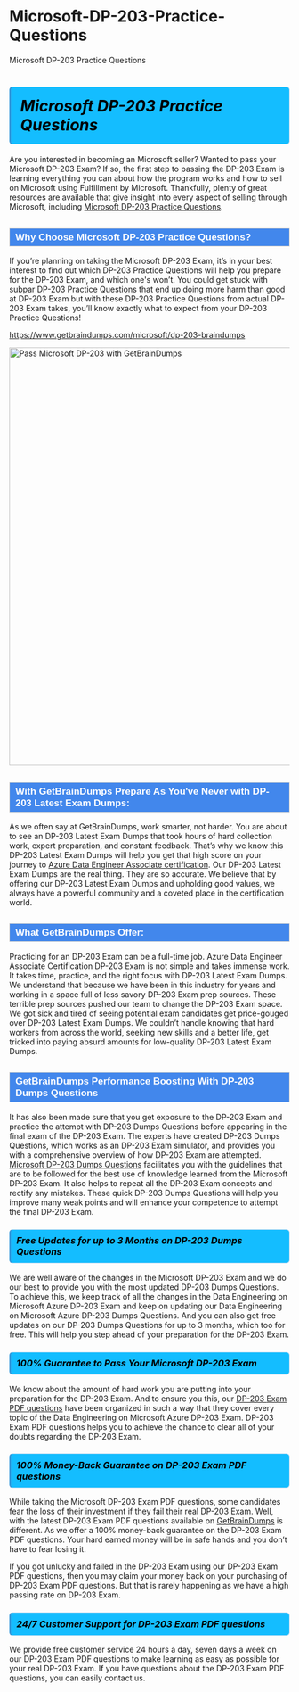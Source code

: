 # Microsoft-DP-203-Practice-Questions
Microsoft DP-203 Practice Questions
<h1><strong><span style="display: block; color: #000000; background: #14BDFF; border: 0.5px solid #AED6F1; border-left: 3px solid #3498DB; padding: .6em; border-radius: 6px;">                     <em>Microsoft DP-203 <span class="exam_variation">Practice Questions</span> </em>                </span></strong>            </h1>                        <p>Are you interested in becoming an Microsoft seller? Wanted to pass your Microsoft DP-203 Exam? If so, the first step to passing the DP-203 Exam is             learning everything you can about how the program works and how to sell on Microsoft using Fulfillment by Microsoft. Thankfully, plenty of great resources             are available that give insight into every aspect of selling through Microsoft, including <a href="https://www.getbraindumps.com/microsoft/dp-203-braindumps">Microsoft DP-203 <span class="exam_variation">Practice Questions</span></a>.</p>                        <h2 style="background: #4287ec; border: 1px solid #cccccc; padding: 5px 10px;">                <span style="color: #ffffff;">                    <span style="font-size: 11pt;">                        <span style="line-height: normal;">                            <span style="font-family: Calibri,sans-serif;">                                <strong>                                    <span style="font-size: 13.0pt;">Why Choose Microsoft DP-203 <span class="exam_variation">Practice Questions</span>?</span>                                </strong>                            </span>                        </span>                    </span>                </span>            </h2>                        <p>If you’re planning on taking the Microsoft DP-203 Exam, it’s in your best interest to find out which DP-203 <span class="exam_variation">Practice Questions</span> will help you prepare for the DP-203 Exam,             and which one's won’t. You could get stuck with subpar DP-203 <span class="exam_variation">Practice Questions</span> that end up doing more harm than good at DP-203 Exam but with these DP-203 <span class="exam_variation">Practice Questions</span>             from actual DP-203 Exam takes, you’ll know exactly what to expect from your DP-203 <span class="exam_variation">Practice Questions</span>!</p>                                    <p><a href="https://www.getbraindumps.com/microsoft/dp-203-braindumps">https://www.getbraindumps.com/microsoft/dp-203-braindumps</a></p>                        <p><a href="https://www.getbraindumps.com/"><img src="https://www.getbraindumps.com/images/get-updated-exam-questions-with-discount-getbraindumps.jpg" class="postImage" alt="Pass Microsoft DP-203 with GetBrainDumps" width="750"></a></p>                                        <h2 style="background: #4287ec; border: 1px solid #cccccc; padding: 5px 10px;">                <span style="color: #ffffff;">                    <span style="font-size: 11pt;">                        <span style="line-height: normal;">                            <span style="font-family: Calibri,sans-serif;">                                <strong>                                    <span style="font-size: 13.0pt;">With GetBrainDumps Prepare As You've Never with DP-203 <span class="exam_variation2">Latest Exam Dumps</span>:</span>                                </strong>                            </span>                        </span>                    </span>                </span>            </h2>                        <p>As we often say at GetBrainDumps, work smarter, not harder. You are about to see an DP-203 <span class="exam_variation2">Latest Exam Dumps</span> that took hours of hard collection work,             expert preparation, and constant feedback. That’s why we know this DP-203 <span class="exam_variation2">Latest Exam Dumps</span> will help you get that high score on your journey to             <a href="https://www.getbraindumps.com/microsoft/azure-data-engineer-associate-braindumps.html">Azure Data Engineer Associate certification</a>. Our DP-203 <span class="exam_variation2">Latest Exam Dumps</span> are the real thing. They are so accurate. We believe that by offering             our DP-203 <span class="exam_variation2">Latest Exam Dumps</span> and upholding good values, we always have a powerful community and a coveted place in the certification world.</p>                        <h2 style="background: #4287ec; border: 1px solid #cccccc; padding: 5px 10px;">                <span style="color: #ffffff;">                    <span style="font-size: 11pt;">                        <span style="line-height: normal;">                            <span style="font-family: Calibri,sans-serif;">                                <strong>                                    <span style="font-size: 13.0pt;">What GetBrainDumps Offer:</span>                                </strong>                            </span>                        </span>                    </span>                </span>            </h2>                        <p>Practicing for an DP-203 Exam can be a full-time job. Azure Data Engineer Associate Certification DP-203 Exam is not simple and takes immense work.             It takes time, practice, and the right focus with DP-203 <span class="exam_variation2">Latest Exam Dumps</span>. We understand that because we have been in this industry for years and working in a             space full of less savory DP-203 Exam prep sources. These terrible prep sources pushed our team to change the DP-203 Exam space. We got sick and             tired of seeing potential exam candidates get price-gouged over DP-203 <span class="exam_variation2">Latest Exam Dumps</span>. We couldn’t handle knowing that hard workers from across the world,             seeking new skills and a better life, get tricked into paying absurd amounts for low-quality DP-203 <span class="exam_variation2">Latest Exam Dumps</span>.</p>                        <h2 style="background: #4287ec; border: 1px solid #cccccc; padding: 5px 10px;">                <span style="color: #ffffff;">                    <span style="font-size: 11pt;">                        <span style="line-height: normal;">                            <span style="font-family: Calibri,sans-serif;">                                <strong>                                    <span style="font-size: 13.0pt;">GetBrainDumps Performance Boosting With DP-203 <span class="exam_variation3">Dumps Questions</span></span>                                </strong>                            </span>                        </span>                    </span>                </span>            </h2>                        <p>It has also been made sure that you get exposure to the DP-203 Exam and practice the attempt with DP-203 <span class="exam_variation3">Dumps Questions</span> before appearing in             the final exam of the DP-203 Exam. The experts have created DP-203 <span class="exam_variation3">Dumps Questions</span>, which works as an DP-203 Exam simulator, and provides you with             a comprehensive overview of how DP-203 Exam are attempted. <a href="https://www.getbraindumps.com/microsoft-braindumps.html">Microsoft DP-203 <span class="exam_variation3">Dumps Questions</span></a> facilitates you with the guidelines that are to be followed             for the best use of knowledge learned from the Microsoft DP-203 Exam. It also helps to repeat all the DP-203 Exam concepts and rectify any mistakes.             These quick DP-203 <span class="exam_variation3">Dumps Questions</span> will help you improve many weak points and will enhance your competence to attempt the final DP-203 Exam.</p>                        <h3>                <strong>                    <span style="display: block; color: #000000; background: #14BDFF; border: 0.5px solid #AED6F1; border-left: 3px solid #3498DB; padding: .6em; border-radius: 6px;">                        <em>Free Updates for up to 3 Months on DP-203 <span class="exam_variation3">Dumps Questions</span></em>                    </span>                </strong>            </h3>                        <p>We are well aware of the changes in the Microsoft DP-203 Exam and we do our best to provide you with the most updated DP-203 <span class="exam_variation3">Dumps Questions</span>.             To achieve this, we keep track of all the changes in the Data Engineering on Microsoft Azure DP-203 Exam and keep on updating our             Data Engineering on Microsoft Azure DP-203 <span class="exam_variation3">Dumps Questions</span>. And you can also get free updates on our DP-203 <span class="exam_variation3">Dumps Questions</span> for up to 3 months,             which too for free. This will help you step ahead of your preparation for the DP-203 Exam.</p>                        <h3>                <strong>                    <span style="display: block; color: #000000; background: #14BDFF; border: 0.5px solid #AED6F1; border-left: 3px solid #3498DB; padding: .6em; border-radius: 6px;">                        <em>100% Guarantee to Pass Your Microsoft DP-203 Exam</em>                    </span>                </strong>            </h3>                        <p>We know about the amount of hard work you are putting into your preparation for the DP-203 Exam. And to ensure you this, our <a href="https://www.getbraindumps.com/microsoft/dp-203-braindumps">DP-203 <span class="exam_variation4">Exam PDF questions</span></a>             have been organized in such a way that they cover every topic of the Data Engineering on Microsoft Azure DP-203 Exam. DP-203 <span class="exam_variation4">Exam PDF questions</span>             helps you to achieve the chance to clear all of your doubts regarding the DP-203 Exam.</p>                        <h3>                <strong>                    <span style="display: block; color: #000000; background: #14BDFF; border: 0.5px solid #AED6F1; border-left: 3px solid #3498DB; padding: .6em; border-radius: 6px;">                        <em>100% Money-Back Guarantee on DP-203 <span class="exam_variation4">Exam PDF questions</span> </em>                    </span>                </strong>            </h3>                        <p>While taking the Microsoft DP-203 <span class="exam_variation4">Exam PDF questions</span>, some candidates fear the loss of their investment if they fail their real DP-203 Exam. Well, with the latest             DP-203 <span class="exam_variation4">Exam PDF questions</span> available on <a href="https://www.getbraindumps.com/microsoft/azure-data-engineer-associate-braindumps.html">GetBrainDumps</a> is different. As we offer a 100% money-back guarantee on the DP-203 <span class="exam_variation4">Exam PDF questions</span>. Your hard earned money will be             in safe hands and you don’t have to fear losing it.</p>                        <p>If you got unlucky and failed in the DP-203 Exam using our DP-203 <span class="exam_variation4">Exam PDF questions</span>, then you may claim your money back on your purchasing of DP-203 <span class="exam_variation4">Exam PDF questions</span>.             But that is rarely happening as we have a high passing rate on DP-203 Exam.</p>                        <h3>                <strong>                    <span style="display: block; color: #000000; background: #14BDFF; border: 0.5px solid #AED6F1; border-left: 3px solid #3498DB; padding: .6em; border-radius: 6px;">                        <em>24/7 Customer Support for DP-203 <span class="exam_variation4">Exam PDF questions</span></em>                    </span>                </strong>            </h3>                        <p>We provide free customer service 24 hours a day, seven days a week on our DP-203 <span class="exam_variation4">Exam PDF questions</span> to make learning as easy as possible for your             real DP-203 Exam. If you have questions about the DP-203 <span class="exam_variation4">Exam PDF questions</span>, you can easily contact us.</p>                    
